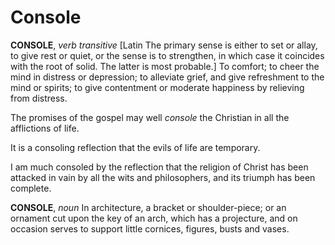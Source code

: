 # Console

**CONSOLE**, _verb transitive_ \[Latin The primary sense is either to set or allay, to give rest or quiet, or the sense is to strengthen, in which case it coincides with the root of solid. The latter is most probable.\] To comfort; to cheer the mind in distress or depression; to alleviate grief, and give refreshment to the mind or spirits; to give contentment or moderate happiness by relieving from distress.

The promises of the gospel may well _console_ the Christian in all the afflictions of life.

It is a consoling reflection that the evils of life are temporary.

I am much consoled by the reflection that the religion of Christ has been attacked in vain by all the wits and philosophers, and its triumph has been complete.

**CONSOLE**, _noun_ In architecture, a bracket or shoulder-piece; or an ornament cut upon the key of an arch, which has a projecture, and on occasion serves to support little cornices, figures, busts and vases.
